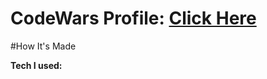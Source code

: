# CodeWars Profile: <a href="https://www.codewars.com/users/pndspacas">Click Here<a>

  #How It's Made
  
  <b>Tech I used:</b>

